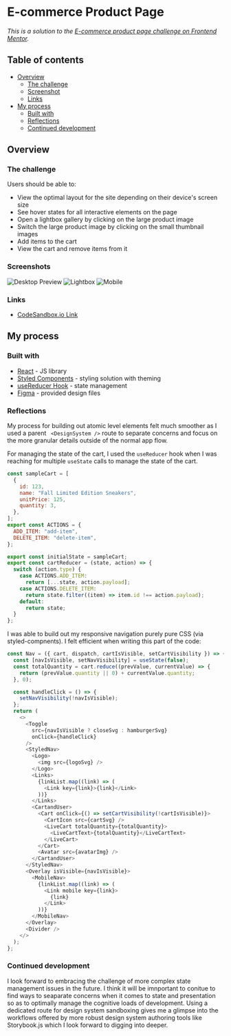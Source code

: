 # E-commerce Product Page

*This is a solution to the [E-commerce product page challenge on Frontend Mentor](https://www.frontendmentor.io/challenges/ecommerce-product-page-UPsZ9MJp6).*

## Table of contents

- [Overview](#overview)
  - [The challenge](#the-challenge)
  - [Screenshot](#screenshot)
  - [Links](#links)
- [My process](#my-process)
  - [Built with](#built-with)
  - [Reflections](#reflections)
  - [Continued development](#continued-development)

## Overview

### The challenge

Users should be able to:

- View the optimal layout for the site depending on their device's screen size
- See hover states for all interactive elements on the page
- Open a lightbox gallery by clicking on the large product image
- Switch the large product image by clicking on the small thumbnail images
- Add items to the cart
- View the cart and remove items from it

### Screenshots

![Desktop Preview](public/desktop-preview.jpg)
![Lightbox](public/active-states-lightbox.jpg)
![Mobile](public/mobile-design-basket-filled.jpg)

### Links

- [CodeSandbox.io Link](https://codesandbox.io/s/ecommerce-product-page-jvevtg?file=/package.json)

## My process

### Built with

- [React](https://reactjs.org/) - JS library
- [Styled Components](https://styled-components.com/) - styling solution with theming
- [useReducer Hook](https://reactjs.org/docs/hooks-reference.html#usereducer) - state management
- [Figma](https://www.figma.com/) - provided design files

### Reflections

My process for building out atomic level elements felt much smoother as I used a parent ` <DesignSystem />` route to separate concerns and focus on the more granular details outside of the normal app flow.

For managing the state of the cart, I used the `useReducer` hook when I was reaching for multiple `useState` calls to manage the state of the cart.

```js
const sampleCart = [
  {
    id: 123,
    name: "Fall Limited Edition Sneakers",
    unitPrice: 125,
    quantity: 3,
  },
];
export const ACTIONS = {
  ADD_ITEM: "add-item",
  DELETE_ITEM: "delete-item",
};

export const initialState = sampleCart;
export const cartReducer = (state, action) => {
  switch (action.type) {
    case ACTIONS.ADD_ITEM:
      return [...state, action.payload];
    case ACTIONS.DELETE_ITEM:
      return state.filter((item) => item.id !== action.payload);
    default:
      return state;
  }
};
```

I was able to build out my responsive navigation purely pure CSS (via styled-compnents). I felt efficient when writing this part of the code:

```js
const Nav = ({ cart, dispatch, cartIsVisible, setCartVisibility }) => {
  const [navIsVisible, setNavVisibility] = useState(false);
  const totalQuantity = cart.reduce((prevValue, currentValue) => {
    return (prevValue.quantity || 0) + currentValue.quantity;
  }, 0);

  const handleClick = () => {
    setNavVisibility(!navIsVisible);
  };
  return (
    <>
      <Toggle
        src={navIsVisible ? closeSvg : hamburgerSvg}
        onClick={handleClick}
      />
      <StyledNav>
        <Logo>
          <img src={logoSvg} />
        </Logo>
        <Links>
          {linkList.map((link) => (
            <Link key={link}>{link}</Link>
          ))}
        </Links>
        <CartandUser>
          <Cart onClick={() => setCartVisibility(!cartIsVisible)}>
            <CartIcon src={cartSvg} />
            <LiveCart totalQuantity={totalQuantity}>
              <LiveCartText>{totalQuantity}</LiveCartText>
            </LiveCart>
          </Cart>
          <Avatar src={avatarImg} />
        </CartandUser>
      </StyledNav>
      <Overlay isVisible={navIsVisible}>
        <MobileNav>
          {linkList.map((link) => (
            <Link mobile key={link}>
              {link}
            </Link>
          ))}
        </MobileNav>
      </Overlay>
      <Divider />
    </>
  );
};
```

### Continued development

I look forward to embracing the challenge of more complex state management issues in the future. I think it will be imnportant to conitue to find ways to seaparate concerns when it comes to state and presentation so as to optimally manage the cognitive loads of development. Using a dedicated route for design system sandboxing gives me a glimpse into the workflows offered by more robust design system authoring tools like Storybook.js which I look forward to digging into deeper.
